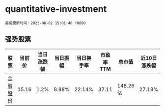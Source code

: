 # quantitative-investment

`最后更新时间：2023-08-02 15:01:46 +0800`

## 强势股票

|股票|当前价|当日涨跌幅|当日振幅|当日换手率|市盈率TTM|总市值|近10日涨跌幅|
|----|----|----|----|----|----|----|----|
|[金徽股份](https://xueqiu.com/S/SH603132)|15.16|1.2%|8.88%|22.14%|37.11|148.26亿|27.18%|
